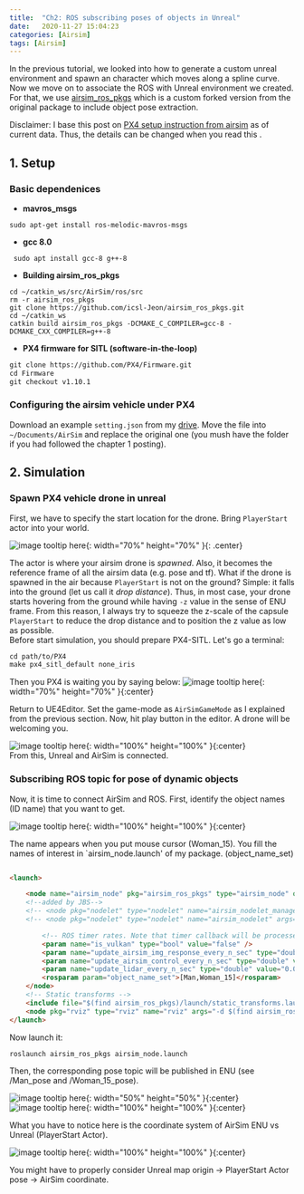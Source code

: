 ```yaml
---
title:  "Ch2: ROS subscribing poses of objects in Unreal"
date:   2020-11-27 15:04:23
categories: [Airsim]
tags: [Airsim]
---
```

In the previous tutorial, we looked into how to generate a custom unreal environment and spawn an character which moves along a spline curve. 
Now we move on to associate the ROS with Unreal environment we created. For that, we use [airsim_ros_pkgs](https://github.com/icsl-Jeon/airsim_ros_pkgs) which is a custom forked version from the original package to include object pose extraction. 

Disclaimer: I base this post on [PX4 setup instruction from airsim](https://github.com/microsoft/AirSim/blob/master/docs/px4_sitl.md) 
as of current data. Thus, the details can be changed when you read this .
## 1. Setup

### Basic dependenices 

* **mavros_msgs** 

```
sudo apt-get install ros-melodic-mavros-msgs  
```

* **gcc 8.0** 

```
 sudo apt install gcc-8 g++-8
```

* **Building  airsim_ros_pkgs**

```
cd ~/catkin_ws/src/AirSim/ros/src
rm -r airsim_ros_pkgs
git clone https://github.com/icsl-Jeon/airsim_ros_pkgs.git
cd ~/catkin_ws
catkin build airsim_ros_pkgs -DCMAKE_C_COMPILER=gcc-8 -DCMAKE_CXX_COMPILER=g++-8
```

* **PX4 firmware for SITL (software-in-the-loop)**
```html
git clone https://github.com/PX4/Firmware.git
cd Firmware
git checkout v1.10.1 
```


### Configuring the airsim vehicle under PX4 

Download an example `setting.json` from my [drive](https://drive.google.com/file/d/1O5jBOMDusBs9tLmFTPET7cEZeFa1wUUE/view?usp=sharing). Move the file into `~/Documents/AirSim` and replace the original one (you mush have the folder if you had followed the chapter 1 posting). 

## 2. Simulation 

### Spawn PX4 vehicle drone in unreal 
First, we have to specify the start location for the drone. Bring `PlayerStart` actor into your world.

![image tooltip here](/images/ch2/playerstart.png){: width="70%" height="70%" }{: .center}  
 
The actor is where your airsim drone is *spawned*. 
Also, it becomes the reference frame of all the airsim data (e.g. pose and tf).
 What if the drone is spawned in the air 
because  `PlayerStart` is not on the ground? 
Simple: it falls into the ground (let us call it *drop distance*). Thus, in most case, your drone starts hovering from the ground 
while having `-z` value in the sense of ENU frame. From this reason, I always try to squeeze 
the z-scale of the capsule `PlayerStart` to reduce the drop distance and to position the z value as low as possible.     
Before start simulation, you should prepare PX4-SITL. Let's go a terminal:

```html
cd path/to/PX4
make px4_sitl_default none_iris
```
Then you PX4 is waiting you by saying below:
![image tooltip here](/images/ch2/px4waiting.png){: width="70%" height="70%" }{:center}  

Return to UE4Editor. 
Set the game-mode as `AirSimGameMode` as I explained from the previous section. Now, hit play button in the editor. 
A drone will be welcoming you. 

![image tooltip here](/images/ch2/spawning.gif){: width="100%" height="100%" }{:center}  
From this, Unreal and AirSim is connected.

### Subscribing ROS topic for pose of dynamic objects  
Now, it is time to connect AirSim and ROS. First, identify the object names (ID name) that you want to get. 

![image tooltip here](/images/ch2/idname.png){: width="100%" height="100%" }{:center}  

The name appears when you put mouse cursor (Woman_15). You fill the names of interest in `airsim_node.launch' of my package. 
(object_name_set)
```html

<launch>

	<node name="airsim_node" pkg="airsim_ros_pkgs" type="airsim_node" output="screen">
	<!--added by JBS-->
	<!-- <node pkg="nodelet" type="nodelet" name="airsim_nodelet_manager" args="manager" output="screen" /> -->
	<!-- <node pkg="nodelet" type="nodelet" name="airsim_nodelet" args="standalone airsim_ros_pkgs/airsim_ros_nodelet airsim_nodelet_manager" output="screen"/> -->

		<!-- ROS timer rates. Note that timer callback will be processed at maximum possible rate, upperbounded by the following ROS params -->
		<param name="is_vulkan" type="bool" value="false" /> 
		<param name="update_airsim_img_response_every_n_sec" type="double" value="0.05" /> 
		<param name="update_airsim_control_every_n_sec" type="double" value="0.001" />
		<param name="update_lidar_every_n_sec" type="double" value="0.01" />
		<rosparam param="object_name_set">[Man,Woman_15]</rosparam>
	</node>
	<!-- Static transforms -->
	<include file="$(find airsim_ros_pkgs)/launch/static_transforms.launch"/>
	<node pkg="rviz" type="rviz" name="rviz" args="-d $(find airsim_ros_pkgs)/rviz/config.rviz"/>
</launch>
```
Now launch it:

```html
roslaunch airsim_ros_pkgs airsim_node.launch 
```
Then, the corresponding pose topic will be published in ENU (see /Man_pose and /Woman_15_pose). 

![image tooltip here](/images/ch2/topic.png){: width="50%" height="50%" }{:center}  
![image tooltip here](/images/ch2/poseRviz.gif){: width="100%" height="100%" }{:center}  

What you have to notice here is the coordinate system of AirSim ENU vs Unreal (PlayerStart Actor).
 
![image tooltip here](/images/ch2/axis.png){: width="100%" height="100%" }{:center}  

You might have to properly consider  Unreal map origin -> PlayerStart Actor pose -> AirSim coordinate. 



